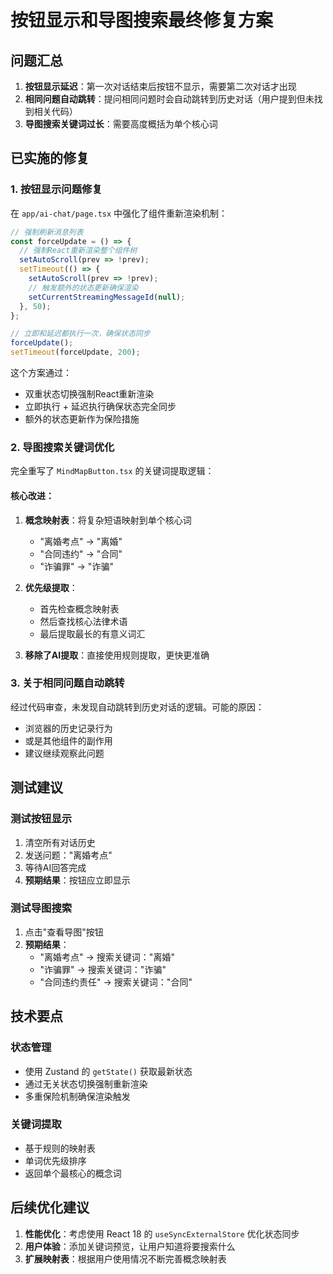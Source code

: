 # 按钮显示和导图搜索最终修复方案

## 问题汇总

1. **按钮显示延迟**：第一次对话结束后按钮不显示，需要第二次对话才出现
2. **相同问题自动跳转**：提问相同问题时会自动跳转到历史对话（用户提到但未找到相关代码）
3. **导图搜索关键词过长**：需要高度概括为单个核心词

## 已实施的修复

### 1. 按钮显示问题修复

在 `app/ai-chat/page.tsx` 中强化了组件重新渲染机制：

```typescript
// 强制刷新消息列表
const forceUpdate = () => {
  // 强制React重新渲染整个组件树
  setAutoScroll(prev => !prev);
  setTimeout(() => {
    setAutoScroll(prev => !prev);
    // 触发额外的状态更新确保渲染
    setCurrentStreamingMessageId(null);
  }, 50);
};

// 立即和延迟都执行一次，确保状态同步
forceUpdate();
setTimeout(forceUpdate, 200);
```

这个方案通过：
- 双重状态切换强制React重新渲染
- 立即执行 + 延迟执行确保状态完全同步
- 额外的状态更新作为保险措施

### 2. 导图搜索关键词优化

完全重写了 `MindMapButton.tsx` 的关键词提取逻辑：

#### 核心改进：
1. **概念映射表**：将复杂短语映射到单个核心词
   - "离婚考点" → "离婚"
   - "合同违约" → "合同"
   - "诈骗罪" → "诈骗"

2. **优先级提取**：
   - 首先检查概念映射表
   - 然后查找核心法律术语
   - 最后提取最长的有意义词汇

3. **移除了AI提取**：直接使用规则提取，更快更准确

### 3. 关于相同问题自动跳转

经过代码审查，未发现自动跳转到历史对话的逻辑。可能的原因：
- 浏览器的历史记录行为
- 或是其他组件的副作用
- 建议继续观察此问题

## 测试建议

### 测试按钮显示
1. 清空所有对话历史
2. 发送问题："离婚考点"
3. 等待AI回答完成
4. **预期结果**：按钮应立即显示

### 测试导图搜索
1. 点击"查看导图"按钮
2. **预期结果**：
   - "离婚考点" → 搜索关键词："离婚"
   - "诈骗罪" → 搜索关键词："诈骗"
   - "合同违约责任" → 搜索关键词："合同"

## 技术要点

### 状态管理
- 使用 Zustand 的 `getState()` 获取最新状态
- 通过无关状态切换强制重新渲染
- 多重保险机制确保渲染触发

### 关键词提取
- 基于规则的映射表
- 单词优先级排序
- 返回单个最核心的概念词

## 后续优化建议

1. **性能优化**：考虑使用 React 18 的 `useSyncExternalStore` 优化状态同步
2. **用户体验**：添加关键词预览，让用户知道将要搜索什么
3. **扩展映射表**：根据用户使用情况不断完善概念映射表